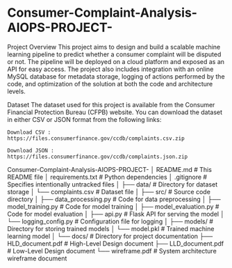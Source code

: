 ﻿# Consumer-Complaint-Analysis-AIOPS-PROJECT-

Project Overview
This project aims to design and build a scalable machine learning pipeline to predict whether a consumer complaint will be disputed or not. The pipeline will be deployed on a cloud platform and exposed as an API for easy access. The project also includes integration with an online MySQL database for metadata storage, logging of actions performed by the code, and optimization of the solution at both the code and architecture levels.

Dataset
The dataset used for this project is available from the Consumer Financial Protection Bureau (CFPB) website. You can download the dataset in either CSV or JSON format from the following links:

    Download CSV : https://files.consumerfinance.gov/ccdb/complaints.csv.zip

    Download JSON : https://files.consumerfinance.gov/ccdb/complaints.json.zip


Consumer-Complaint-Analysis-AIOPS-PROJECT-
│   README.md                    # This README file
│   requirements.txt             # Python dependencies
│   .gitignore                   # Specifies intentionally untracked files
│
├── data/                        # Directory for dataset storage
│   └── complaints.csv           # Dataset file
│
├── src/                         # Source code directory
│   ├── data_processing.py       # Code for data preprocessing
│   ├── model_training.py        # Code for model training
│   ├── model_evaluation.py      # Code for model evaluation
│   ├── api.py                   # Flask API for serving the model
│   └── logging_config.py        # Configuration file for logging
│
├── models/                      # Directory for storing trained models
│   └── model.pkl                # Trained machine learning model
│
└── docs/                        # Directory for project documentation
    ├── HLD_document.pdf         # High-Level Design document
    ├── LLD_document.pdf         # Low-Level Design document
    └── wireframe.pdf            # System architecture wireframe document

